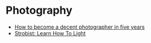 # Photography

- [How to become a decent photographer in five years](https://gist.github.com/sjl/aef0aad2b18bff582d39)
- [Strobist: Learn How To Light](http://www.strobist.blogspot.com/)
